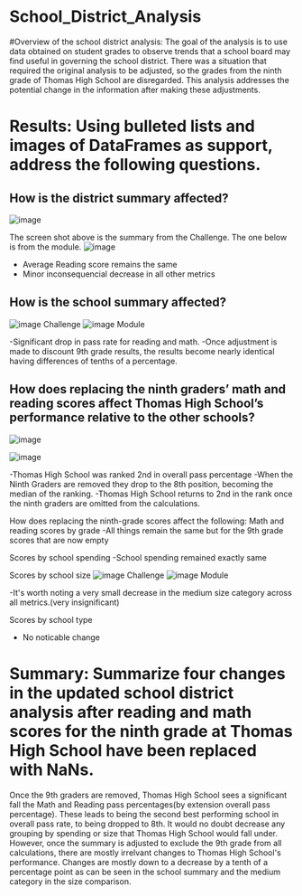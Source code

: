 # School_District_Analysis
#Overview of the school district analysis: 
The goal of the analysis is to use data obtained on student grades to observe trends that a school board may find useful in governing the school district.
There was a situation that required the original analysis to be adjusted, so the grades from the ninth grade of Thomas High School are disregarded.
This analysis addresses the potential change in the information after making these adjustments.

# Results: Using bulleted lists and images of DataFrames as support, address the following questions.

## How is the district summary affected?
![image](https://user-images.githubusercontent.com/99847046/160759351-2fff9313-8fca-4e59-a5a8-b5d54a402b3f.png)

The screen shot above is the summary from the Challenge.  The one below is from the module. 
![image](https://user-images.githubusercontent.com/99847046/160759689-e8b6b131-176f-44be-ad84-3eb6d078fff6.png)

- Average Reading score remains the same
- Minor inconsequencial decrease in all other metrics 


## How is the school summary affected?

![image](https://user-images.githubusercontent.com/99847046/160760159-05b1940b-dafc-43f7-830b-a821e0fa3b9e.png)
Challenge
![image](https://user-images.githubusercontent.com/99847046/160760180-83b82eef-2945-4b23-ba25-00960e2482c9.png)
Module

-Significant drop in pass rate for reading and math.
-Once adjustment is made to discount 9th grade results, the results become nearly identical having differences of tenths of a percentage.

## How does replacing the ninth graders’ math and reading scores affect Thomas High School’s performance relative to the other schools?

![image](https://user-images.githubusercontent.com/99847046/160762004-a8d3ee6e-5d74-46f0-89b4-787a7d98cf84.png)

![image](https://user-images.githubusercontent.com/99847046/160761870-9975ee46-a6b0-4dae-a93c-768b4a042a0b.png)

-Thomas High School was ranked 2nd in overall pass percentage
-When the Ninth Graders are removed they drop to the 8th position, becoming the median of the ranking.
-Thomas High School returns to 2nd in the rank once the ninth graders are omitted from the calculations.

How does replacing the ninth-grade scores affect the following:
Math and reading scores by grade
-All things remain the same but for the 9th grade scores that are now empty

Scores by school spending
-School spending remained exactly same

Scores by school size
![image](https://user-images.githubusercontent.com/99847046/160764369-13e1149a-b7de-42df-a1f3-468d988c6297.png)
Challenge
![image](https://user-images.githubusercontent.com/99847046/160764408-d87f07a8-a097-49db-9664-1a5482293f92.png)
Module

-It's worth noting a very small decrease in the medium size category across all metrics.(very insignificant)

Scores by school type
- No noticable change

# Summary: Summarize four changes in the updated school district analysis after reading and math scores for the ninth grade at Thomas High School have been replaced with NaNs.

Once the 9th graders are removed, Thomas High School sees a significant fall the Math and Reading pass percentages(by extension overall pass percentage).
These leads to being the second best performing school in overall pass rate, to being dropped to 8th.  It would no doubt decrease any grouping by spending or size that Thomas High School would fall under.  However, once the summary is adjusted to exclude the 9th grade from all calculations, there are mostly irrelvant changes to 
Thomas High School's performance.  Changes are mostly down to a decrease by a tenth of a percentage point as can be seen in the school summary and the medium category in the size comparison.  
